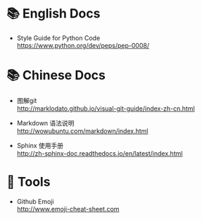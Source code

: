 :books: English Docs
========

- Style Guide for Python Code  
    https://www.python.org/dev/peps/pep-0008/

:books: Chinese Docs
=========

- 图解git  
    http://marklodato.github.io/visual-git-guide/index-zh-cn.html

- Markdown 语法说明  
    http://wowubuntu.com/markdown/index.html

- Sphinx 使用手册  
    http://zh-sphinx-doc.readthedocs.io/en/latest/index.html

:hammer: Tools
=======

- Github Emoji  
    http://www.emoji-cheat-sheet.com
